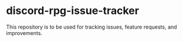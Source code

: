 # discord-rpg-issue-tracker
This repository is to be used for tracking issues, feature requests, and improvements.
